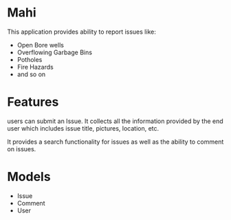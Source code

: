 # Mahi

This application provides ability to report issues like:

* Open Bore wells
* Overflowing Garbage Bins
* Potholes
* Fire Hazards
* and so on

# Features
users can submit an Issue. It collects all the information provided by the end user	which includes issue title, pictures, location, etc.

It provides a search functionality for issues as well as the ability to comment on issues.

# Models

* Issue
* Comment
* User